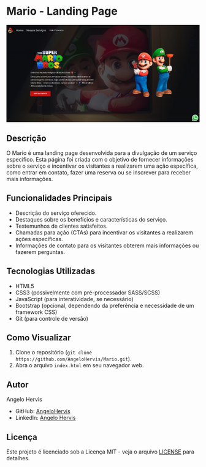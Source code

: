 # Mario - Landing Page

<div style="display:flex; align-items:center; justify-content:center; margin-bottom:20px">
<img src="img/projeto.png" >
</div>

## Descrição
O Mario é uma landing page desenvolvida para a divulgação de um serviço específico. Esta página foi criada com o objetivo de fornecer informações sobre o serviço e incentivar os visitantes a realizarem uma ação específica, como entrar em contato, fazer uma reserva ou se inscrever para receber mais informações.

## Funcionalidades Principais
- Descrição do serviço oferecido.
- Destaques sobre os benefícios e características do serviço.
- Testemunhos de clientes satisfeitos.
- Chamadas para ação (CTAs) para incentivar os visitantes a realizarem ações específicas.
- Informações de contato para os visitantes obterem mais informações ou fazerem perguntas.

## Tecnologias Utilizadas
- HTML5
- CSS3 (possivelmente com pré-processador SASS/SCSS)
- JavaScript (para interatividade, se necessário)
- Bootstrap (opcional, dependendo da preferência e necessidade de um framework CSS)
- Git (para controle de versão)

## Como Visualizar
1. Clone o repositório (`git clone https://github.com/AngeloHervis/Mario.git`).
2. Abra o arquivo `index.html` em seu navegador web.

## Autor
Angelo Hervis
- GitHub: [AngeloHervis](https://github.com/AngeloHervis)
- LinkedIn: [Angelo Hervis](https://www.linkedin.com/in/angelohervis/)

## Licença
Este projeto é licenciado sob a Licença MIT - veja o arquivo [LICENSE](LICENSE) para detalhes.
